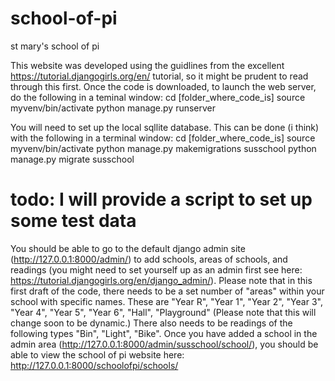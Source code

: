 # school-of-pi
st mary's school of pi 

This website was developed using the guidlines from the excellent https://tutorial.djangogirls.org/en/ tutorial, 
so it might be prudent to read through this first.
Once the code is downloaded, to launch the web server, do the following in a teminal window:
cd [folder_where_code_is]
source myvenv/bin/activate
python manage.py runserver

You will need to set up the local sqllite database. This can be done (i think) with the following in a terminal window:
cd [folder_where_code_is]
source myvenv/bin/activate
python manage.py makemigrations susschool
python manage.py migrate susschool
# todo: I will provide a script to set up some test data

You should be able to go to the default django admin site (http://127.0.0.1:8000/admin/) to add schools, areas of schools, and readings 
(you might need to set yourself up as an admin first see here: https://tutorial.djangogirls.org/en/django_admin/). 
Please note that in this first draft of the code, there needs to be a set number of "areas" within your school with specific names. 
These are "Year R", "Year 1", "Year 2", "Year 3", "Year 4", "Year 5", "Year 6", "Hall", "Playground" 
(Please note that this will change soon to be dynamic.)
There also needs to be readings of the following types "Bin", "Light", "Bike". 
Once you have added a school in the admin area (http://127.0.0.1:8000/admin/susschool/school/), you should be able to view the school of pi website here:
http://127.0.0.1:8000/schoolofpi/schools/
